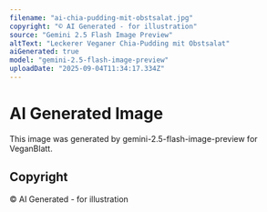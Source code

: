 ```yaml
---
filename: "ai-chia-pudding-mit-obstsalat.jpg"
copyright: "© AI Generated - for illustration"
source: "Gemini 2.5 Flash Image Preview"
altText: "Leckerer Veganer Chia-Pudding mit Obstsalat"
aiGenerated: true
model: "gemini-2.5-flash-image-preview"
uploadDate: "2025-09-04T11:34:17.334Z"
---
```


# AI Generated Image

This image was generated by gemini-2.5-flash-image-preview for VeganBlatt.

## Copyright
© AI Generated - for illustration
